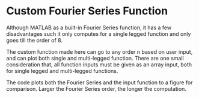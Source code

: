 # Custom Fourier Series Function

Although MATLAB as a built-in Fourier Series function, it has a few disadvantages such it only computes for a single legged function and only goes till the order of 8.

The custom function made here can go to any order n based on user input, and can plot both single and multi-legged function. There are one small consideration that, all function inputs must be given as an array input, both for single legged and multi-legged functions.

The code plots both the Fourier Series and the input function to a figure for comparison. Larger the Fourier Series order, the longer the computation.
